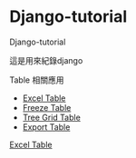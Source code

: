 # Django-tutorial
Django-tutorial

這是用來紀錄django 


Table 相關應用
<ul>
    <li><a href="https://github.com/Eddie02582/Django-tutorial/tree/master/JavaScript/Excel%20Table" >Excel Table</a></li>
    <li><a href="https://github.com/Eddie02582/Django-tutorial/tree/master/JavaScript/Freeze%20Table" >Freeze Table</a></li>
    <li><a href="https://github.com/Eddie02582/Django-tutorial/tree/master/JavaScript/Tree%20Grid" >Tree Grid Table</a></li>
    <li><a href="https://github.com/Eddie02582/Django-tutorial/tree/master/JavaScript/Excel%20Table" >Export Table</a></li>
</ul>


<a href="https://github.com/Eddie02582/Django-tutorial/tree/master/JavaScript/Excel%20Table" >Excel Table</a>
